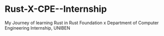 # Rust-X-CPE--Internship
My Journey of learning Rust in Rust Foundation x Department of Computer Engineering Internship, UNIBEN
